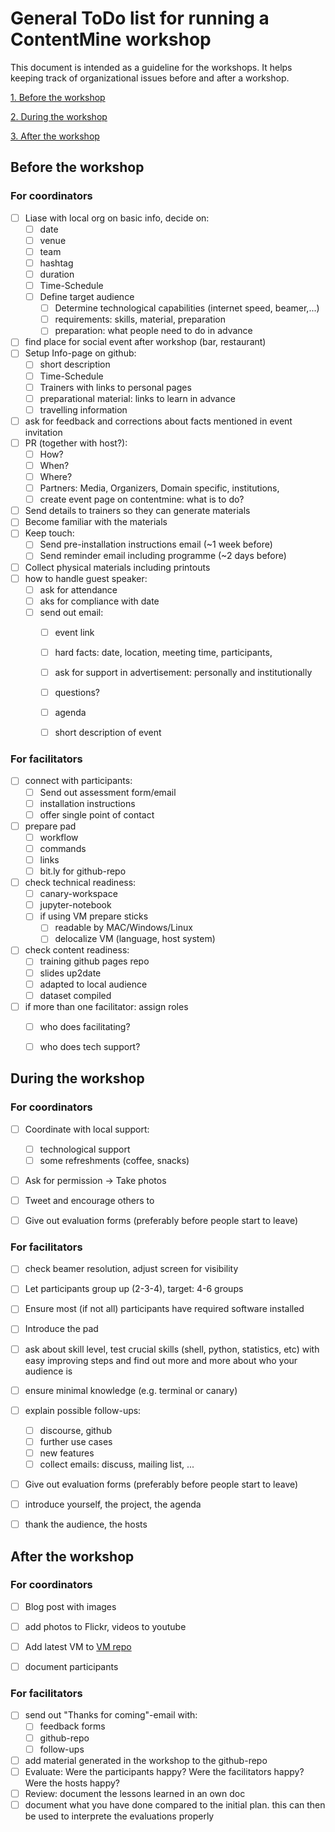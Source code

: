 # General ToDo list for running a ContentMine workshop

This document is intended as a guideline for the workshops. It helps keeping track of organizational issues before and after a workshop.


[1. Before the workshop](#before-the-workshop)

[2. During the workshop](#during-the-workshop)

[3. After the workshop](#after-the-workshop)

## Before the workshop
### For coordinators

- [ ] Liase with local org on basic info, decide on:
	- [ ] date
	- [ ] venue
	- [ ] team
	- [ ] hashtag
	- [ ] duration
	- [ ] Time-Schedule
	- [ ] Define target audience
		- [ ] Determine technological capabilities (internet speed, beamer,...)
		- [ ] requirements: skills, material, preparation
		- [ ] preparation: what people need to do in advance
- [ ] find place for social event after workshop (bar, restaurant)
- [ ] Setup Info-page on github:
	- [ ] short description
	- [ ] Time-Schedule
	- [ ] Trainers with links to personal pages
	- [ ] preparational material: links to learn in advance
	- [ ] travelling information
- [ ] ask for feedback and corrections about facts mentioned in event invitation
- [ ] PR (together with host?):
	- [ ] How?
	- [ ] When?
	- [ ] Where?
	- [ ] Partners: Media, Organizers, Domain specific, institutions, 
	- [ ] create event page on contentmine: what is to do?
- [ ] Send details to trainers so they can generate materials
- [ ] Become familiar with the materials
- [ ] Keep touch:
	- [ ] Send pre-installation instructions email (~1 week before)
	- [ ] Send reminder email including programme (~2 days before)
- [ ] Collect physical materials including printouts
- [ ] how to handle guest speaker:
	- [ ] ask for attendance
	- [ ] aks for compliance with date
	- [ ] send out email:
		- [ ] event link
		- [ ] hard facts: date, location, meeting time, participants, 
		- [ ] ask for support in advertisement: personally and institutionally
		- [ ] questions?
		- [ ] agenda
		- [ ] short description of event


### For facilitators

- [ ] connect with participants:
	- [ ] Send out assessment form/email
	- [ ] installation instructions
	- [ ] offer single point of contact
- [ ] prepare pad
	- [ ] workflow
	- [ ] commands
	- [ ] links
	- [ ] bit.ly for github-repo
- [ ] check technical readiness:
	- [ ] canary-workspace
	- [ ] jupyter-notebook
	- [ ] if using VM prepare sticks
		- [ ] readable by MAC/Windows/Linux
		- [ ] delocalize VM (language, host system)
- [ ] check content readiness:
	- [ ] training github pages repo
	- [ ] slides up2date
	- [ ] adapted to local audience
	- [ ] dataset compiled
- [ ] if more than one facilitator: assign roles
	- [ ] who does facilitating?
	- [ ] who does tech support?



## During the workshop

### For coordinators

- [ ] Coordinate with local support:
	- [ ] technological support
	- [ ] some refreshments (coffee, snacks)
- [ ] Ask for permission -> Take photos
- [ ] Tweet and encourage others to
- [ ] Give out evaluation forms (preferably before people start to leave)


### For facilitators

- [ ] check beamer resolution, adjust screen for visibility
- [ ] Let participants group up (2-3-4), target: 4-6 groups
- [ ] Ensure most (if not all) participants have required software installed
- [ ] Introduce the pad
- [ ] ask about skill level, test crucial skills (shell, python, statistics, etc) with easy improving steps and find out more and more about who your audience is
- [ ] ensure minimal knowledge (e.g. terminal or canary)
- [ ] explain possible follow-ups:
	- [ ] discourse, github
	- [ ] further use cases
	- [ ] new features
	- [ ] collect emails: discuss, mailing list, ...
- [ ] Give out evaluation forms (preferably before people start to leave)
- [ ] introduce yourself, the project, the agenda
- [ ] thank the audience, the hosts


## After the workshop

### For coordinators

- [ ] Blog post with images
- [ ] add photos to Flickr, videos to youtube
- [ ] Add latest VM to [VM repo](https://github.com/ContentMine/workshops)
- [ ] document participants


### For facilitators

- [ ] send out "Thanks for coming"-email with:
	- [ ] feedback forms
	- [ ] github-repo
	- [ ] follow-ups
- [ ] add material generated in the workshop to the github-repo
- [ ] Evaluate: Were the participants happy? Were the facilitators happy? Were the hosts happy?
- [ ] Review: document the lessons learned in an own doc
- [ ] document what you have done compared to the initial plan. this can then be used to interprete the evaluations properly
